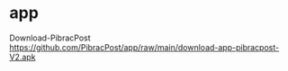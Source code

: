 # app
Download-PibracPost
https://github.com/PibracPost/app/raw/main/download-app-pibracpost-V2.apk
